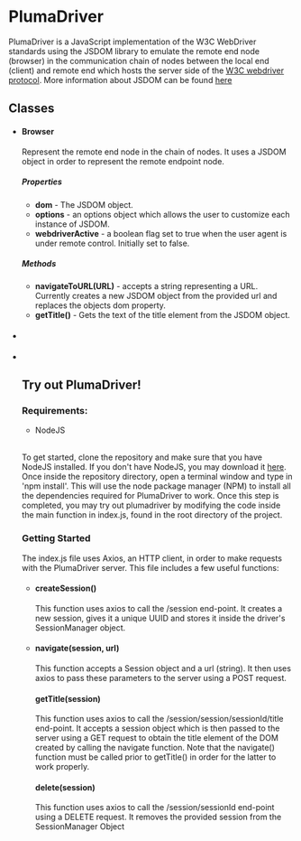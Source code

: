 <h1>PlumaDriver</h1>

<p>PlumaDriver is a JavaScript implementation of the W3C WebDriver standards using 
the JSDOM library to emulate the remote end node (browser) in the communication chain of nodes between the local end (client) and remote end which hosts the server side of the <a href ="https://www.w3.org/TR/webdriver1/#protocol">W3C webdriver protocol</a>.
More information about JSDOM can be found <a href="https://github.com/jsdom/jsdom">here</a></p>


<h2>Classes</h2>
<ul>
    <li>
        <h4>Browser</h4>
        <p>Represent the remote end node in the chain of nodes. It uses a JSDOM object in
        order to represent the remote endpoint node.</p>
        <h5>Properties</h5>
        <ul>
            <li>
                <strong>dom</strong> - The JSDOM object.
            </li>
            <li>
                <strong>options</strong> - an options object which allows the user to
                customize each instance of JSDOM.
            </li>
            <li>
                <strong>webdriverActive</strong> - a boolean flag set to true when the
                 user agent is under remote control. Initially set to false.
            </li>        
        </ul>
        <h5>Methods</h5>
        <ul>
            <li>
                <strong>navigateToURL(URL)</strong> - accepts a string representing a URL.
                Currently creates a new JSDOM object from the provided url and replaces the objects dom 
                property.  
            </li>
            <li>
                <strong>getTitle()</strong> - Gets the text of the title element from the JSDOM object.
            </li>      
        </ul>
    </li>
    <li>
    <h4></h4>
    <p></p>
    </li>
    <li>
    <h4></h4>
    <p></p>
    </li>

<h2>Try out PlumaDriver!</h2>
<h3>Requirements: </h3>
<ul>
    <li>NodeJS</li>
</ul>
<br />
<p>To get started, clone the repository and make sure that you have NodeJS installed. If you don't have NodeJS, you may download it <a href="https://nodejs.org/en/download">here</a>. Once inside the repository directory, open a terminal window and type in 'npm install'. This will use the node package manager (NPM) to install all the dependencies required for PlumaDriver to work. Once this step is completed, you may try out plumadriver by modifying the code inside the main function in index.js, found in the root directory of the project.
</p>

<h3>Getting Started</h3>

<p>The index.js file uses Axios, an HTTP client, in order to make requests with the
PlumaDriver server. This file includes a few useful functions:</p>

<ul>
    <li>
    <h4>createSession()</h4>
    <p>This function uses axios to call the /session end-point. It creates a new session, gives it a unique UUID and stores it inside the driver's SessionManager object. </p>
    </li>
    <li>
    <h4>navigate(session, url)</h4>
    <p>This function accepts a Session object and a url (string). It then uses axios to pass these parameters to the server using a POST request.</p>
    </li>
    <h4>getTitle(session)</h4>
    <p>This function uses axios to call the /session/session/sessionId/title end-point. It accepts a session object which is then passed to the server using a GET request to obtain the title element of the DOM created by calling the navigate function. Note that the navigate() function must be called prior to getTitle() in order for the latter to work properly.</p>
    </li>
    <h4>delete(session)</h4>
    <p>This function uses axios to call the /session/sessionId end-point using a DELETE request. It removes the provided session from the SessionManager Object</p>
    </li>
</ul>